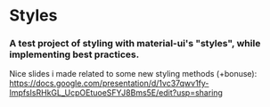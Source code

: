# Styles
### A test project of styling with material-ui's "styles", while implementing best practices.
Nice slides i made related to some new styling methods (+bonuse): 
https://docs.google.com/presentation/d/1vc37qwv1fy-ImpfsIsRHkGL_UcpOEtuoeSFYJ8Bms5E/edit?usp=sharing
